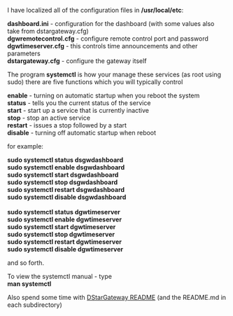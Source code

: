 

I have localized all of the configuration files in **/usr/local/etc**:

**dashboard.ini**  - configuration for the dashboard (with some values also take from dstargateway.cfg)<br/>
**dgwremotecontrol.cfg**  - configure remote control port and password<br/>
**dgwtimeserver.cfg** - this controls time announcements and other parameters<br/>
**dstargateway.cfg** - configure the gateway itself<br/>

The program **systemctl** is how your manage these services (as root using sudo) there are five functions which you will typically control

**enable** - turning on automatic startup when you reboot the system<br/>
**status** - tells you the current status of the service<br/>
**start** - start up a service that is currently inactive<br/>
**stop** - stop an active service<br/>
**restart** - issues a stop followed by a start<br/>
**disable** - turning off automatic startup when reboot<br/>

for example:

 **sudo systemctl status dsgwdashboard<br/>
 sudo systemctl enable dsgwdashboard<br/>
 sudo systemctl start dsgwdashboard<br/>
 sudo systemctl stop dsgwdashboard<br/>
 sudo systemctl restart dsgwdashboard<br/>
 sudo systemctl disable dsgwdashboard<br/>
<br/>
 sudo systemctl status dgwtimeserver<br/>
 sudo systemctl enable dgwtimeserver<br/>
 sudo systemctl start dgwtimeserver<br/>
 sudo systemctl stop dgwtimeserver<br/>
 sudo systemctl restart dgwtimeserver<br/>
 sudo systemctl disable dgwtimeserver**

and so forth.

To view the systemctl manual - type<br/>
**man systemctl**

Also spend some time with [DStarGateway README](https://github.com/F4FXL/DStarGateway/README.md) (and the README.md in each subdirectory)
